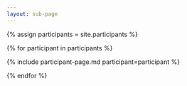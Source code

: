 ```yaml
---
layout: sub-page
---
```


{% assign participants = site.participants  %}

{% for participant in participants %}

  {% include participant-page.md participant=participant %}

{% endfor %}
